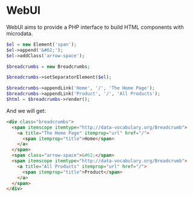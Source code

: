 WebUI
=========================

WebUI aims to provide a PHP interface to build HTML components with microdata.


```php
$el = new Element('span');
$el->append('&#62;');
$el->addClass('arrow-space');

$breadcrumbs = new Breadcrumbs;

$breadcrumbs->setSeparatorElement($el);

$breadcrumbs->appendLink('Home', '/', 'The Home Page');
$breadcrumbs->appendLink('Product', '/', 'All Products');
$html = $breadcrumbs->render();
```

And we will get:

```html
<div class="breadcrumbs">
  <span itemscope itemtype="http://data-vocabulary.org/Breadcrumb">
    <a title="The Home Page" itemprop="url" href="/">
      <span itemprop="title">Home</span>
    </a>
  </span>
  <span class="arrow-space">&#62;</span>
  <span itemscope itemtype="http://data-vocabulary.org/Breadcrumb">
    <a title="All Products" itemprop="url" href="/">
      <span itemprop="title">Product</span>
    </a>
  </span>
</div>
```

